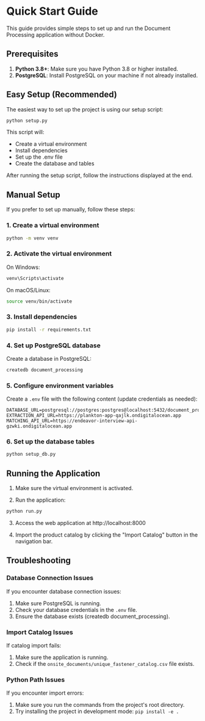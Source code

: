 # Quick Start Guide

This guide provides simple steps to set up and run the Document Processing application without Docker.

## Prerequisites

1. **Python 3.8+**: Make sure you have Python 3.8 or higher installed.
2. **PostgreSQL**: Install PostgreSQL on your machine if not already installed.

## Easy Setup (Recommended)

The easiest way to set up the project is using our setup script:

```bash
python setup.py
```

This script will:
- Create a virtual environment
- Install dependencies
- Set up the .env file
- Create the database and tables

After running the setup script, follow the instructions displayed at the end.

## Manual Setup

If you prefer to set up manually, follow these steps:

### 1. Create a virtual environment

```bash
python -m venv venv
```

### 2. Activate the virtual environment

On Windows:
```bash
venv\Scripts\activate
```

On macOS/Linux:
```bash
source venv/bin/activate
```

### 3. Install dependencies

```bash
pip install -r requirements.txt
```

### 4. Set up PostgreSQL database

Create a database in PostgreSQL:
```bash
createdb document_processing
```

### 5. Configure environment variables

Create a `.env` file with the following content (update credentials as needed):
```
DATABASE_URL=postgresql://postgres:postgres@localhost:5432/document_processing
EXTRACTION_API_URL=https://plankton-app-qajlk.ondigitalocean.app
MATCHING_API_URL=https://endeavor-interview-api-gzwki.ondigitalocean.app
```

### 6. Set up the database tables

```bash
python setup_db.py
```

## Running the Application

1. Make sure the virtual environment is activated.

2. Run the application:
```bash
python run.py
```

3. Access the web application at http://localhost:8000

4. Import the product catalog by clicking the "Import Catalog" button in the navigation bar.

## Troubleshooting

### Database Connection Issues

If you encounter database connection issues:
1. Make sure PostgreSQL is running.
2. Check your database credentials in the `.env` file.
3. Ensure the database exists (createdb document_processing).

### Import Catalog Issues

If catalog import fails:
1. Make sure the application is running.
2. Check if the `onsite_documents/unique_fastener_catalog.csv` file exists.

### Python Path Issues

If you encounter import errors:
1. Make sure you run the commands from the project's root directory.
2. Try installing the project in development mode: `pip install -e .` 